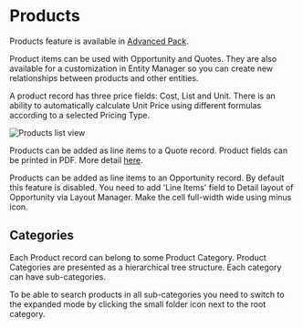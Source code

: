 # Products

Products feature is available in [Advanced Pack](https://www.espocrm.com/extensions/advanced-pack/).

Product items can be used with Opportunity and Quotes. They are also available for a customization in Entity Manager so you can create new relationships between products and other entities.

A product record has three price fields: Cost, List and Unit. There is an ability to automatically calculate Unit Price using different formulas according to a selected Pricing Type.

![Products list view](https://raw.githubusercontent.com/espocrm/documentation/master/_static/images/user-guide/products/products.png)

Products can be added as line items to a Quote record. Product fields can be printed in PDF. More detail [here](quotes.md#templates).

Products can be added as line items to an Opportunity record. By default this feature is disabled. You need to add 'Line Items' field to Detail layout of Opportunity via Layout Manager. Make the cell full-width wide using minus icon.

## Categories

Each Product record can belong to some Product Category. Product Categories are presented as a hierarchical tree structure. Each category can have sub-categories.

To be able to search products in all sub-categories you need to switch to the expanded mode by clicking the small folder icon next to the root category.
